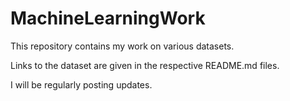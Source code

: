 # MachineLearningWork

This repository contains my work on various datasets.

Links to the dataset are given in the respective README.md files.

I will be regularly posting updates. 
